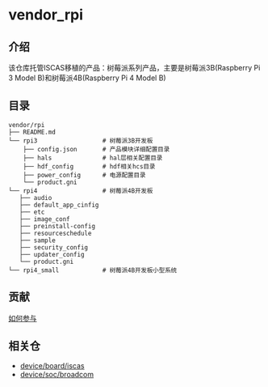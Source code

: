 # vendor_rpi

## 介绍

该仓库托管ISCAS移植的产品：树莓派系列产品，主要是树莓派3B(Raspberry Pi 3 Model B)和树莓派4B(Raspberry Pi 4 Model B)

## 目录

```
vendor/rpi
├── README.md
└── rpi3                  # 树莓派3B开发板           
    ├── config.json       # 产品模块详细配置目录
    ├── hals              # hal层相关配置目录
    ├── hdf_config        # hdf相关hcs目录
    ├── power_config      # 电源配置目录
    └── product.gni
└── rpi4                  # 树莓派4B开发板
   ├── audio
   ├── default_app_cinfig
   ├── etc
   ├── image_conf
   ├── preinstall-config
   ├── resourceschedule
   ├── sample
   ├── security_config
   ├── updater_config
   └── product.gni
└── rpi4_small            # 树莓派4B开发板小型系统

```

## 贡献


[如何参与](https://gitee.com/openharmony/docs/blob/HEAD/zh-cn/contribute/%E5%8F%82%E4%B8%8E%E8%B4%A1%E7%8C%AE.md)


## 相关仓

* [device/board/iscas](https://gitee.com/openharmony-sig/device_board_iscas)
* [device/soc/broadcom](https://gitee.com/openharmony-sig/device_soc_broadcom)